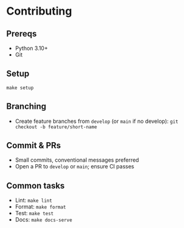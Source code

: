 # Contributing

## Prereqs
- Python 3.10+
- Git

## Setup
```
make setup
```

## Branching
- Create feature branches from `develop` (or `main` if no develop): `git checkout -b feature/short-name`

## Commit & PRs
- Small commits, conventional messages preferred
- Open a PR to `develop` or `main`; ensure CI passes

## Common tasks
- Lint: `make lint`
- Format: `make format`
- Test: `make test`
- Docs: `make docs-serve`
